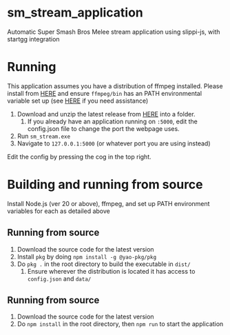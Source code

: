 # sm_stream_application
Automatic Super Smash Bros Melee stream application using slippi-js, with startgg integration

# Running
This application assumes you have a distribution of ffmpeg installed. Please install from [HERE](https://www.ffmpeg.org/) and ensure `ffmpeg/bin` has an PATH environmental variable set up (see [HERE](https://www.architectryan.com/2018/03/17/add-to-the-path-on-windows-10/) if you need assistance)
1. Download and unzip the latest release from [HERE](https://github.com/sheikchick/sm_stream/releases) into a folder.
    1. If you already have an application running on `:5000`, edit the config.json file to change the port the webpage uses.
2. Run `sm_stream.exe`
3. Navigate to `127.0.0.1:5000` (or whatever port you are using instead)

Edit the config by pressing the cog in the top right.

# Building and running from source

Install Node.js (ver 20 or above), ffmpeg, and set up PATH environment variables for each as detailed above

## Running from source
1. Download the source code for the latest version
2. Install `pkg` by doing
```npm install -g @yao-pkg/pkg```
3. Do `pkg .` in the root directory to build the executable in `dist/`
    1. Ensure wherever the distribution is located it has access to `config.json` and `data/`

## Running from source
1. Download the source code for the latest version
2. Do `npm install` in the root directory, then `npm run` to start the application
